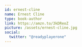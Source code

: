 ```yaml
---
id: ernest-cline
name: Ernest Cline
type: book-author
link: https://amzn.to/3kDReoZ
picture: /assets/ernest-cline.jpg
social:
  twitter: "@readyplayerone"
---
```

